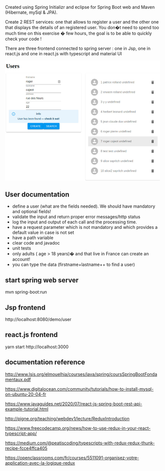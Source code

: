 Created using Spring Initializr and eclipse for Spring Boot web and Maven (Hibernate, mySql & JPA). 

Create 2 REST services: one that allows to register a user and the other one that displays the details of an registered user. You don�t need to spend too much time on this exercise � few hours, the goal is to be able to quickly check your code !

There are three frontend connected to spring server : one in Jsp, one in react.js and one in react.js with typescript and material UI

![react redux typescript](pic/screen.jpg)

## User documentation
- define a user (what are the fields needed). We should have mandatory and optional fields!
- validate the input and return proper error messages/http status
- log the input and output of each call and the processing time.
- have a request parameter which is not mandatory and which provides a default value in case is not set
- have a path variable
- clear code and javadoc
- unit tests
- only adults ( age > 18 years)� and that live in France can create an account!
- you can type the data (firstname+lastname++ to find a user)

## start spring web server
mvn spring-boot:run

## Jsp frontend
http://localhost:8080/demo/user

## react.js frontend
yarn start 
http://localhost:3000

## documentation reference
http://www.lsis.org/elmouelhia/courses/java/spring/coursSpringBootFondamentaux.pdf

https://www.digitalocean.com/community/tutorials/how-to-install-mysql-on-ubuntu-20-04-fr

https://www.javaguides.net/2020/07/react-js-spring-boot-rest-api-example-tutorial.html

http://pigne.org/teaching/webdev1/lecture/ReduxIntroduction

https://www.freecodecamp.org/news/how-to-use-redux-in-your-react-typescript-app/

https://medium.com/@peatiscoding/typescripts-with-redux-redux-thunk-recipe-fcce4ffca405

https://openclassrooms.com/fr/courses/5511091-organisez-votre-application-avec-la-logique-redux